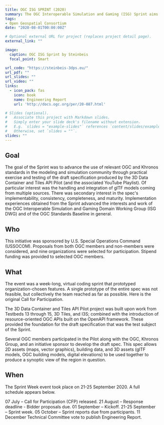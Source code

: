 ```yaml
---
title: OGC ISG SPRINT (2020)
summary: The OGC Interoperable Simulation and Gaming (ISG) Sprint aims to advance the use of relevant OGC and Khronos standards in the modeling and simulation community through practical exercise and testing of the draft specification produced by the 3D Data Container and Tiles API Pilot. In this pilot, I involved as a 3D web app developer from Steinbeis Stuttgart and developed a 3D web platform "STT 3D Geoportal Client" as shown in figures below. 
tags:
- Open Geospatial Consortium
date: "2020-08-01T00:00:00Z"

# Optional external URL for project (replaces project detail page).
external_link: ""

image:
  caption: OGC ISG Sprint by Steinbeis
  focal_point: Smart

url_code: "https://steinbeis-3dps.eu/"
url_pdf: ""
url_slides: ""
url_video: ""
links:
  - icon_pack: fas
    icon: book
    name: Engineering Report
    url: 'http://docs.ogc.org/per/20-087.html'

# Slides (optional).
#   Associate this project with Markdown slides.
#   Simply enter your slide deck's filename without extension.
#   E.g. `slides = "example-slides"` references `content/slides/example-slides.md`.
#   Otherwise, set `slides = ""`.
slides: ""
---
```


## Goal

The goal of the Sprint was to advance the use of relevant OGC and Khronos standards in the modeling and simulation community through practical exercise and testing of the draft specification produced by the 3D Data Container and Tiles API Pilot (and the associated YouTube Playlist). Of particular interest was the handling and integration of glTF models coming from multiple sources. There was secondary interest in the spec's implementability, consistency, completeness, and maturity. Implementation experiences obtained from the Sprint advanced the interests and work of the OGC Interoperable Simulation and Gaming Domain Working Group (ISG DWG) and of the OGC Standards Baseline in general.

## Who

This initiative was sponsored by U.S. Special Operations Command (USSOCOM). Proposals from both OGC members and non-members were considered, and nine organizations were selected for participation. Stipend funding was provided to selected OGC members.

## What

The event was a week-long, virtual coding sprint that prototyped organization-chosen features. A single prototype of the entire spec was not feasible, but collectively the team reached as far as possible. Here is the original Call for Participation.

The 3D Data Container and Tiles API Pilot project was built upon work from Testbeds 13 through 15, 3D Tiles, and I3S; combined with the introduction of resource-oriented OGC APIs built on the OpenAPI framework. These provided the foundation for the draft specification that was the test subject of the Sprint.

Several OGC members participated in the Pilot along with the OGC, Khronos Group, and an initiative sponsor to develop the draft spec. This spec allows 2D assets (maps, vector graphics), building data, and 3D assets (glTF models, OGC building models, digital elevations) to be used together to produce a synoptic view of the region in question. 

## When

The Sprint Week event took place on 21-25 September 2020. A full schedule appears below.

07 July – Call for Participation (CFP) released.
21 August – Response deadline - Bidder proposals due.
01 September – Kickoff.
21-25 September – Sprint week.
05 October – Sprint reports due from participants.
11 December Technical Committee vote to publish Engineering Report.
